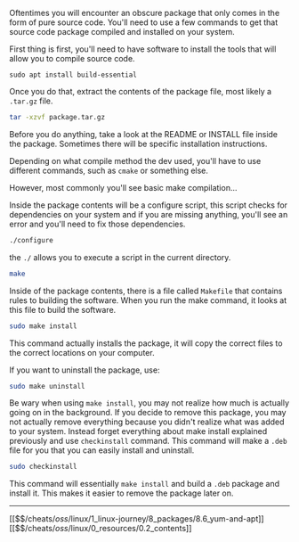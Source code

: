 Oftentimes you will encounter an obscure package that only comes in the form
of pure source code. 
You'll need to use a few commands to get that source code package compiled 
and installed on your system.

First thing is first, you'll need to have software to install the tools that
will allow you to compile source code. 

``` bashh
sudo apt install build-essential
```

Once you do that, extract the contents of the package file, 
most likely a `.tar.gz` file.

``` bash
tar -xzvf package.tar.gz
```

Before you do anything, take a look at the README or INSTALL file inside the package.
Sometimes there will be specific installation instructions. 

Depending on what compile method the dev used, 
you'll have to use different commands, such as `cmake` or something else. 

However, most commonly you'll see basic make compilation...

Inside the package contents will be a configure script, 
this script checks for dependencies on your system and if you are missing anything, 
you'll see an error and you'll need to fix those dependencies. 

``` bash
./configure
```

the `./` allows you to execute a script in the current directory.

``` bash
make
```

Inside of the package contents, there is a file called `Makefile` that contains
rules to building the software. 
When you run the make command, it looks at this file to build the software.

``` bash
sudo make install
```

This command actually installs the package, 
it will copy the correct files to the correct locations on your computer. 

If you want to uninstall the package, use:

``` bash
sudo make uninstall
```

Be wary when using `make install`, you may not realize how much 
is actually going on in the background.
If you decide to remove this package, 
you may not actually remove everything because you didn't realize what was added 
to your system.
Instead forget everything about make install explained previously and use 
`checkinstall` command. 
This command will make a `.deb` file for you that you can easily install and uninstall.

``` bash 
sudo checkinstall
```

This command will essentially `make install` and build a `.deb` package and install it.
This makes it easier to remove the package later on.

---
[[$$$/$cheats/$oss/$linux/1_linux-journey/8_packages/8.6_yum-and-apt]]
[[$$$/$cheats/$oss/$linux/0_resources/0.2_contents]]

